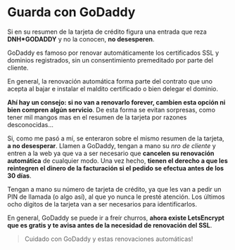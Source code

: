 # Guarda con GoDaddy

Si en su resumen de la tarjeta de crédito figura una entrada que reza
 __DNH*GODADDY__ y no la conocen, __no desesperen__.

GoDaddy es famoso por renovar automáticamente los certificados SSL y dominios
 registrados, sin un consentimiento premeditado por parte del cliente.

En general, la renovación automática forma parte del contrato que uno acepta al
 bajar e instalar el maldito certificado o bien delegar el dominio.

__Ahí hay un consejo: si no van a renovarlo forever, cambien esta opción ni bien
 compren algún servicio__. De esta forma se evitan sorpresas, como tener mil
 mangos mas en el resumen de la tarjeta por razones desconocidas...

Si, como me pasó a mí, se enteraron sobre el mismo resumen de la tarjeta, __a no
 desesperar__. Llamen a GoDaddy, tengan a mano su _nro de cliente_ y entren a la
 web ya que va a ser necesario que __cancelen su renovación automática__ de
 cualquier modo. Una vez hecho, __tienen el derecho a que les reintegren el
 dinero de la facturación si el pedido se efectua antes de los 30 días__.

Tengan a mano su número de tarjeta de crédito, ya que les van a pedir un PIN de
 llamada (o algo así), al que yo nunca le presté atención. Los últimos ocho
 dígitos de la tarjeta van a ser necesarios para identificarlos.

En general, GoDaddy se puede ir a freír churros, __ahora existe LetsEncrypt que
 es gratis y te avisa antes de la necesidad de renovación del SSL__.

> Cuidado con GoDaddy y estas renovaciones automáticas!
